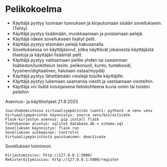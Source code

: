 # Pelikokoelma

- Käyttäjä pystyy luomaan tunnuksen ja kirjautumaan sisään sovellukseen. (Tehty)
- Käyttäjä pystyy lisäämään, muokkaamaan ja poistamaan pelejä.
- Käyttäjä näkee sovellukseen lisätyt pelit.
- Käyttäjä pystyy etsimään pelejä hakusanalla.
- Sovelluksessa on käyttäjäsivut, jotka näyttävät jokaisesta käyttäjästä tilastoja ja käyttäjän lisäämät pelit.
- Käyttäjä pystyy valitsemaan pelille yhden tai useamman lisätiedon/luokittelun (esim. pelikonsoli, kunto, tuotekoodi, fyysinen/digitaalinen, halutaan ostaa/myydä)
- Käyttäjä pystyy lähettämään viestejä toisille käyttäjille.
- Käyttäjä pystyy lukemaan saamansa viestit ja vastaamaan viesteihin.
- Käyttäjä voi lisätä toissijaisena tietokohteena kuvia omiin tai toisten peleihin

Asennus- ja käyttöohjeet 21.9.2025

    Juurihakemistossa virtuaaliympäristön luonti: python3 -m venv venv
    Virtuaaliympäristön käynnistys: source venv/bin/activate
    Flask-kirjaston asennus: pip install flask
    Tietokannan alustus: sqlite3 database.db < schema.sql
    Sovelluksen käynnistys: flask run
    Sovelluksen sulkeminen: Control+C
    Virtuaaliympäristöstä poistuminen: deactivate

Sovelluksen toiminnot:

    Kirjautumissivu: http://127.0.0.1:5000/
    Rekisteröitymissivu: http://127.0.0.1:5000/register
